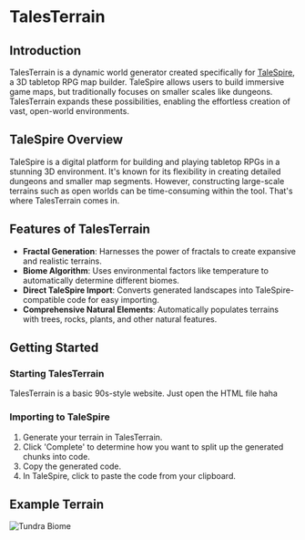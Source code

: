 # TalesTerrain

## Introduction

TalesTerrain is a dynamic world generator created specifically for [TaleSpire](https://talespire.com/), a 3D tabletop RPG map builder. TaleSpire allows users to build immersive game maps, but traditionally focuses on smaller scales like dungeons. TalesTerrain expands these possibilities, enabling the effortless creation of vast, open-world environments.

## TaleSpire Overview

TaleSpire is a digital platform for building and playing tabletop RPGs in a stunning 3D environment. It's known for its flexibility in creating detailed dungeons and smaller map segments. However, constructing large-scale terrains such as open worlds can be time-consuming within the tool. That's where TalesTerrain comes in.

## Features of TalesTerrain

- **Fractal Generation**: Harnesses the power of fractals to create expansive and realistic terrains.
- **Biome Algorithm**: Uses environmental factors like temperature to automatically determine different biomes.
- **Direct TaleSpire Import**: Converts generated landscapes into TaleSpire-compatible code for easy importing.
- **Comprehensive Natural Elements**: Automatically populates terrains with trees, rocks, plants, and other natural features.

## Getting Started

### Starting TalesTerrain

TalesTerrain is a basic 90s-style website. Just open the HTML file haha

### Importing to TaleSpire

1. Generate your terrain in TalesTerrain.
2. Click 'Complete' to determine how you want to split up the generated chunks into code.
3. Copy the generated code.
4. In TaleSpire, click to paste the code from your clipboard.

## Example Terrain

![Tundra Biome](https://i.imgur.com/p19Yi8q.jpg)


